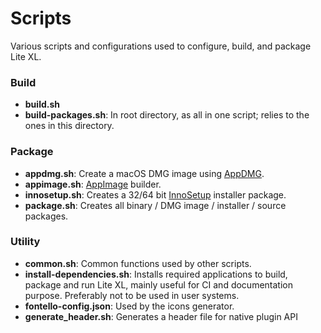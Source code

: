 # Scripts

Various scripts and configurations used to configure, build, and package Lite XL.

### Build

- **build.sh**
- **build-packages.sh**: In root directory, as all in one script; relies to the
  ones in this directory.

### Package

- **appdmg.sh**:    Create a macOS DMG image using [AppDMG][1].
- **appimage.sh**:  [AppImage][2] builder.
- **innosetup.sh**: Creates a 32/64 bit [InnoSetup][3] installer package.
- **package.sh**:   Creates all binary / DMG image / installer / source packages.

### Utility

- **common.sh**:               Common functions used by other scripts.
- **install-dependencies.sh**: Installs required applications to build, package
  and run Lite XL, mainly useful for CI and documentation purpose.
  Preferably not to be used in user systems.
- **fontello-config.json**:    Used by the icons generator.
- **generate_header.sh**: Generates a header file for native plugin API

[1]: https://github.com/LinusU/node-appdmg
[2]: https://docs.appimage.org/
[3]: https://jrsoftware.org/isinfo.php
